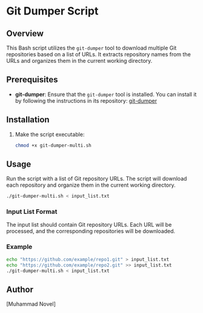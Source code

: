 # Git Dumper Script

## Overview

This Bash script utilizes the `git-dumper` tool to download multiple Git repositories based on a list of URLs. It extracts repository names from the URLs and organizes them in the current working directory.

## Prerequisites

- **git-dumper**: Ensure that the `git-dumper` tool is installed. You can install it by following the instructions in its repository: [git-dumper](https://github.com/arthaud/git-dumper)

## Installation

1. Make the script executable:
    ```bash
    chmod +x git-dumper-multi.sh
    ```

## Usage

Run the script with a list of Git repository URLs. The script will download each repository and organize them in the current working directory.

```bash
./git-dumper-multi.sh < input_list.txt
```

### Input List Format

The input list should contain Git repository URLs. Each URL will be processed, and the corresponding repositories will be downloaded.

### Example

```bash
echo "https://github.com/example/repo1.git" > input_list.txt
echo "https://github.com/example/repo2.git" >> input_list.txt
./git-dumper-multi.sh < input_list.txt
```

## Author

[Muhammad Novel]
